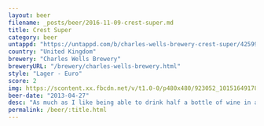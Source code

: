 ```yaml
---
layout: beer
filename: _posts/beer/2016-11-09-crest-super.md
title: Crest Super
category: beer
untappd: "https://untappd.com/b/charles-wells-brewery-crest-super/42599"
country: "United Kingdom"
brewery: "Charles Wells Brewery"
breweryURL: "/brewery/charles-wells-brewery.html"
style: "Lager - Euro"
score: 2
img: https://scontent.xx.fbcdn.net/v/t1.0-0/p480x480/923052_10151649178723745_1627305958_n.jpg?oh=76800edd089f4f6c150e97ead591b3e6&oe=59439814
beer-date: "2013-04-27"
desc: "As much as I like being able to drink half a bottle of wine in a single can of beer, this is just foul"
permalink: /beer/:title.html
---
```

